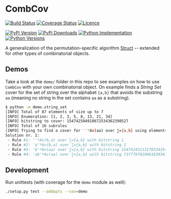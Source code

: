 # CombCov

[![Build Status](https://img.shields.io/travis/PermutaTriangle/CombCov.svg?label=Linux%20CI&logo=travis&logoColor=white)](https://travis-ci.org/PermutaTriangle/CombCov)
[![Coverage Status](https://img.shields.io/coveralls/github/PermutaTriangle/CombCov.svg)](https://coveralls.io/github/PermutaTriangle/CombCov)
[![Licence](https://img.shields.io/github/license/PermutaTriangle/CombCov.svg)](https://raw.githubusercontent.com/PermutaTriangle/CombCov/master/LICENSE)

[![PyPi Version](https://img.shields.io/pypi/v/CombCov.svg)](https://pypi.org/project/CombCov/)
[![PyPi Downloads](https://img.shields.io/pypi/dm/CombCov.svg)](https://pypi.org/project/CombCov/)
[![Python Implementation](https://img.shields.io/pypi/implementation/CombCov.svg)](https://pypi.org/project/CombCov/)
[![Python Versions](https://img.shields.io/pypi/pyversions/CombCov.svg)](https://pypi.org/project/CombCov/)

A generalization of the permutation-specific algorithm [Struct](https://github.com/PermutaTriangle/PermStruct) -- 
extended for other types of combinatorial objects.


## Demos

Take a look at the `demo/` folder in this repo to see examples on how to use
`CombCov` with your own combinatorial object. On example finds a _String Set_
cover for the set of string over the alphabet `{a,b}` that avoids the substring
`aa` (meaning no string in the set contains `aa` as a substring).

```bash
$ python -m demo.string_set
[INFO] Total of 87 elements of size up to 7
[INFO] Enumeration: [1, 2, 3, 5, 8, 13, 21, 34]
[INFO] bitstring to cover: 154742504910672534362390527 
[INFO] Total of 16 subrules
[INFO] Trying to find a cover for ''*Av(aa) over ∑={a,b} using elements up to size 7.
Solution nr. 1:
 - Rule #1: ''*Av(b,a) over ∑={a,b} with bitstring 1
 - Rule #2: 'a'*Av(b,a) over ∑={a,b} with bitstring 2
 - Rule #3: 'b'*Av(aa) over ∑={a,b} with bitstring 154742431132702343545997108
 - Rule #4: 'ab'*Av(aa) over ∑={a,b} with bitstring 73777970190816393416
```


## Development

Run unittests (with coverage for the `demo` module as well):

```bash
./setup.py test --addopts --cov=demo
```
